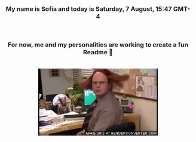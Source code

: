 


<div align="center">
<h3 >My name is Sofia and today is Saturday, 7 August, 15:47 GMT-4</h3><br>
<h3 >For now, me and my personalities are working to create a fun Readme 👋
</h3><br>
<img src='img/dwight.gif' alt='working...'/>
</div>
